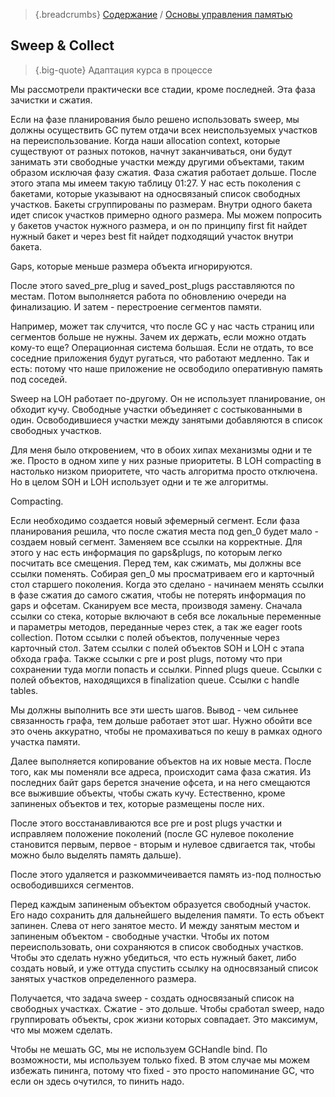>{.breadcrumbs} [Содержание](../readme.md) / [Основы управления памятью](./01-00-MemoryManagement-Intro.md)

## Sweep & Collect

>{.big-quote} Адаптация курса в процессе

Мы рассмотрели практически все стадии, кроме последней. Эта фаза зачистки и сжатия. 

Если на фазе планирования было решено использовать sweep, мы должны осуществить GC путем отдачи всех неиспользуемых участков на переиспользование. Когда наши allocation context, которые существуют от разных потоков, начнут заканчиваться, они будут занимать эти свободные участки между другими объектами, таким образом исключая фазу сжатия. Фаза сжатия работает дольше. После этого этапа мы имеем такую таблицу 01:27. У нас есть поколения с бакетами, которые указывают на односвязаный список свободных участков. Бакеты сгруппированы по размерам. Внутри одного бакета идет список участков примерно одного размера. Мы можем попросить у бакетов участок нужного размера, и он по принципу first fit найдет нужный бакет и через best fit найдет подходящий участок внутри бакета. 

Gaps, которые меньше размера объекта игнорируются. 

После этого saved_pre_plug и saved_post_plugs расставляются по местам. Потом выполняется работа по обновлению очереди на финализацию. И затем - перестроение сегментов памяти. 

Например, может так случится, что после GC у нас часть страниц или сегментов больше не нужны. Зачем их держать, если можно отдать кому-то еще? Операционная система большая. Если не отдать, то все соседние приложения будут ругаться, что работают медленно. Так и есть: потому что наше приложение не освободило оперативную память под соседей. 

Sweep на LOH работает по-другому. Он не использует планирование, он обходит кучу. Свободные участки объединяет с состыкованными в один. Освободившиеся участки между занятыми добавляются в список свободных участков. 

Для меня было откровением, что в обоих хипах механизмы одни и те же. Просто в одном хипе у них разные приоритеты. В LOH compacting в настолько низком приоритете, что часть алгоритма просто отключена. Но в целом SOH и LOH использует одни и те же алгоритмы. 

Compacting. 

Если необходимо создается новый эфемерный сегмент. Если фаза планирования решила, что после сжатия места под gen_0 будет мало - создаем новый сегмент. Заменяем все ссылки на корректные. Для этого у нас есть информация по gaps&plugs, по которым легко посчитать все смещения. Перед тем, как сжимать, мы должны все ссылки поменять. Собирая gen_0 мы просматриваем его и карточный стол старшего поколения. Когда это сделано - начинаем менять ссылки в фазе сжатия до самого сжатия, чтобы не потерять информация по gaps и офсетам. Сканируем все места, производя замену. Сначала ссылки со стека, которые включают в себя все локальные переменные и параметры методов, переданные через стек, а так же eager roots collection. Потом ссылки с полей объектов, полученные через карточный стол. Затем ссылки с полей объектов SOH и LOH с этапа обхода графа. Также ссылки с pre и post plugs, потому что при сохранении туда могли попасть и ссылки. Pinned plugs queue. Ссылки с полей объектов, находящихся в finalization queue. Ссылки с handle tables. 

Мы должны выполнить все эти шесть шагов. Вывод - чем сильнее связанность графа, тем дольше работает этот шаг. Нужно обойти все это очень аккуратно, чтобы не промахиваться по кешу в рамках одного участка памяти. 

Далее выполняется копирование объектов на их новые места. После того, как мы поменяли все адреса, происходит сама фаза сжатия. Из последних байт gaps берется значение офсета, и на него смещаются все выжившие объекты, чтобы сжать кучу. Естественно, кроме запиненых объектов и тех, которые размещены после них.

После этого восстанавливаются все pre и post plugs участки и исправляем положение поколений (после GC нулевое поколение становится первым, первое - вторым и нулевое сдвигается так, чтобы можно было выделять память дальше).

После этого удаляется и разкоммичеивается память из-под полностью освободившихся сегментов. 

Перед каждым запиненым объектом образуется свободный участок. Его надо сохранить для дальнейшего выделения памяти. То есть объект запинен. Слева от него занятое место. И между занятым местом и запиненым объектом  - свободные участки. Чтобы их потом переиспользовать, они сохраняются в список свободных участков. Чтобы это сделать нужно убедиться, что есть нужный бакет, либо создать новый, и уже оттуда спустить ссылку на односвязаный список занятых участков определенного размера. 

Получается, что задача sweep - создать односвязаный список на свободных участках. Сжатие - это дольше. Чтобы сработал sweep, надо группировать объекты, срок жизни которых совпадает.  Это максимум, что мы можем сделать. 

Чтобы не мешать GC, мы не используем GCHandle bind. По возможности, мы используем только fixed. В этом случае мы можем избежать пининга, потому что fixed - это просто напоминание GC, что если он здесь очутился, то пинить надо. 
